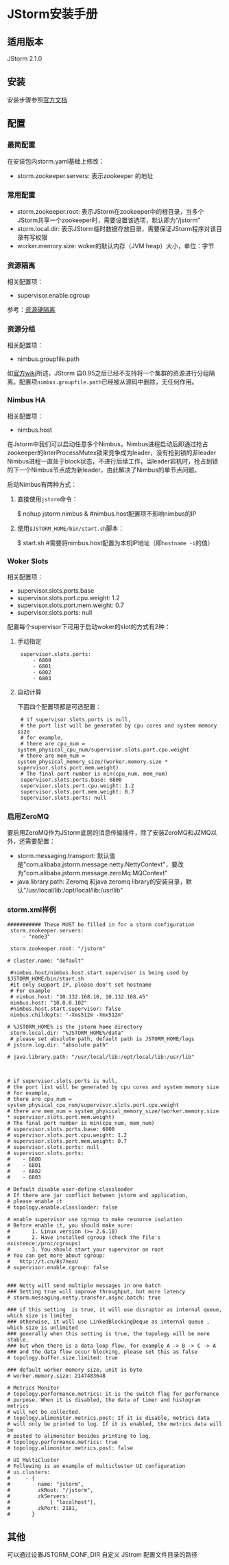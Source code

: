 # JStorm安装手册 #
## 适用版本 ##
JStorm 2.1.0
## 安装 ##
安装步骤参照[官方文档](https://github.com/alibaba/jstorm/wiki/%E5%A6%82%E4%BD%95%E5%AE%89%E8%A3%85)
## 配置 ##
### 最简配置 ###
在安装包内storm.yaml基础上修改：

- storm.zookeeper.servers: 表示zookeeper 的地址

### 常用配置 ###
- storm.zookeeper.root: 表示JStorm在zookeeper中的根目录，当多个JStorm共享一个zookeeper时，需要设置该选项，默认即为“/jstorm”
- storm.local.dir: 表示JStorm临时数据存放目录，需要保证JStorm程序对该目录有写权限
- worker.memory.size: woker的默认内存（JVM heap）大小，单位：字节

### 资源隔离 ###
相关配置项：

- supervisor.enable.cgroup

参考：[资源硬隔离](https://github.com/alibaba/jstorm/wiki/%E8%B5%84%E6%BA%90%E7%A1%AC%E9%9A%94%E7%A6%BB)

### 资源分组 ###
相关配置项：

- nimbus.groupfile.path

如[官方wiki](https://github.com/alibaba/jstorm/wiki/%E8%B5%84%E6%BA%90%E5%88%86%E7%BB%84)所述，JStorm 自0.95之后已经不支持将一个集群的资源进行分组隔离。配置项`nimbus.groupfile.path`已经被从源码中删除，无任何作用。

### Nimbus HA ###
相关配置项：

- nimbus.host

在Jstorm中我们可以启动任意多个Nimbus，Nimbus进程启动后即通过抢占zookeeper的InterProcessMutex锁来竞争成为leader，没有抢到锁的非leader Nimbus进程一直处于block状态，不进行后续工作，当leader宕机时，抢占到锁的下一个Nimbus节点成为新leader，由此解决了Nimbus的单节点问题。

启动Nimbus有两种方式：

1. 直接使用`jstorm`命令：

	$ nohup jstorm nimbus & #nimbus.host配置项不影响nimbus的IP

2. 使用`$JSTORM_HOME/bin/start.sh`脚本：

	$ start.sh #需要将nimbus.host配置为本机IP地址（即`hostname -i`的值）


### Woker Slots ###
相关配置项：

- supervisor.slots.ports.base
- supervisor.slots.port.cpu.weight: 1.2
- supervisor.slots.port.mem.weight: 0.7
- supervisor.slots.ports: null	

配置每个supervisor下可用于启动woker的slot的方式有2种：

1. 手动指定

 		supervisor.slots.ports:
			- 6800
			- 6801
			- 6802
			- 6803
 
2. 自动计算

	下面四个配置项都是可选配置：

		# if supervisor.slots.ports is null,
		# the port list will be generated by cpu cores and system memory size
		# for example,
		# there are cpu_num = system_physical_cpu_num/supervisor.slots.port.cpu.weight
		# there are mem_num = system_physical_memory_size/(worker.memory.size * supervisor.slots.port.mem.weight)
		# The final port number is min(cpu_num, mem_num)
		supervisor.slots.ports.base: 6800
		supervisor.slots.port.cpu.weight: 1.2
		supervisor.slots.port.mem.weight: 0.7
		supervisor.slots.ports: null	

### 启用ZeroMQ ###
要启用ZeroMQ作为JStorm底层的消息传输插件，除了安装ZeroMQ和JZMQ以外，还需要配置：

- storm.messaging.transport: 默认值是"com.alibaba.jstorm.message.netty.NettyContext"，要改为"com.alibaba.jstorm.message.zeroMq.MQContext"
- java.library.path: Zeromq 和java zeromq library的安装目录，默认"/usr/local/lib:/opt/local/lib:/usr/lib"

### storm.xml样例 ###
	########### These MUST be filled in for a storm configuration
	 storm.zookeeper.servers:
	     - "node3"
	
	 storm.zookeeper.root: "/jstorm"
	
	# cluster.name: "default"
	
	 #nimbus.host/nimbus.host.start.supervisor is being used by $JSTORM_HOME/bin/start.sh
	 #it only support IP, please don't set hostname
	 # For example
	 # nimbus.host: "10.132.168.10, 10.132.168.45"
	 nimbus.host: "10.0.0.102"
	 #nimbus.host.start.supervisor: false
	 nimbus.childopts: "-Xms512m -Xmx512m"
	
	# %JSTORM_HOME% is the jstorm home directory
	 storm.local.dir: "%JSTORM_HOME%/data"
	 # please set absolute path, default path is JSTORM_HOME/logs
	# jstorm.log.dir: "absolute path"
	
	# java.library.path: "/usr/local/lib:/opt/local/lib:/usr/lib"
	
	
	
	# if supervisor.slots.ports is null,
	# the port list will be generated by cpu cores and system memory size
	# for example,
	# there are cpu_num = system_physical_cpu_num/supervisor.slots.port.cpu.weight
	# there are mem_num = system_physical_memory_size/(worker.memory.size * supervisor.slots.port.mem.weight)
	# The final port number is min(cpu_num, mem_num)
	# supervisor.slots.ports.base: 6800
	# supervisor.slots.port.cpu.weight: 1.2
	# supervisor.slots.port.mem.weight: 0.7
	# supervisor.slots.ports: null
	# supervisor.slots.ports:
	#    - 6800
	#    - 6801
	#    - 6802
	#    - 6803
	
	# Default disable user-define classloader
	# If there are jar conflict between jstorm and application,
	# please enable it
	# topology.enable.classloader: false
	
	# enable supervisor use cgroup to make resource isolation
	# Before enable it, you should make sure:
	#       1. Linux version (>= 2.6.18)
	#       2. Have installed cgroup (check the file's existence:/proc/cgroups)
	#       3. You should start your supervisor on root
	# You can get more about cgroup:
	#   http://t.cn/8s7nexU
	# supervisor.enable.cgroup: false
	
	
	### Netty will send multiple messages in one batch
	### Setting true will improve throughput, but more latency
	# storm.messaging.netty.transfer.async.batch: true
	
	### if this setting  is true, it will use disruptor as internal queue, which size is limited
	### otherwise, it will use LinkedBlockingDeque as internal queue , which size is unlimited
	### generally when this setting is true, the topology will be more stable,
	### but when there is a data loop flow, for example A -> B -> C -> A
	### and the data flow occur blocking, please set this as false
	# topology.buffer.size.limited: true
	
	### default worker memory size, unit is byte
	# worker.memory.size: 2147483648
	
	# Metrics Monitor
	# topology.performance.metrics: it is the switch flag for performance
	# purpose. When it is disabled, the data of timer and histogram metrics
	# will not be collected.
	# topology.alimonitor.metrics.post: If it is disable, metrics data
	# will only be printed to log. If it is enabled, the metrics data will be
	# posted to alimonitor besides printing to log.
	# topology.performance.metrics: true
	# topology.alimonitor.metrics.post: false
	
	# UI MultiCluster
	# Following is an example of multicluster UI configuration
	# ui.clusters:
	#     - {
	#         name: "jstorm",
	#         zkRoot: "/jstorm",
	#         zkServers:
	#             [ "localhost"],
	#         zkPort: 2181,
	#       }

## 其他 ##
可以通过设置JSTORM\_CONF\_DIR 自定义 JStrom 配置文件目录的路径
